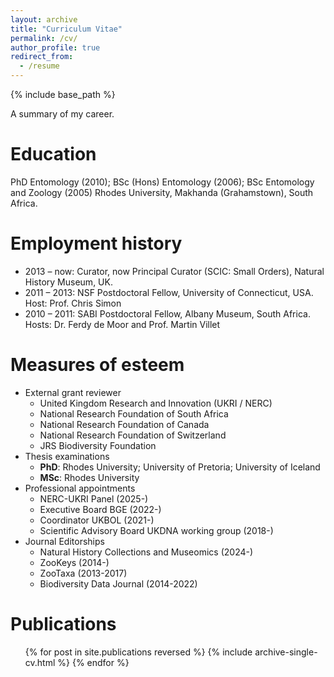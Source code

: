 ```yaml
---
layout: archive
title: "Curriculum Vitae"
permalink: /cv/
author_profile: true
redirect_from:
  - /resume
---
```


{% include base_path %}

A summary of my career.

Education
======
PhD Entomology (2010); BSc (Hons) Entomology (2006); BSc Entomology and Zoology (2005) Rhodes University, Makhanda (Grahamstown), South Africa.

Employment history
======
* 2013 – now: Curator, now Principal Curator (SCIC: Small Orders), Natural History Museum, UK.
* 2011 – 2013: NSF Postdoctoral Fellow, University of Connecticut, USA. Host: Prof. Chris Simon
* 2010 – 2011: SABI Postdoctoral Fellow, Albany Museum, South Africa. Hosts: Dr. Ferdy de Moor and Prof. Martin Villet
  
Measures of esteem
======
* External grant reviewer 
	* United Kingdom Research and Innovation (UKRI / NERC)
	* National Research Foundation of South Africa
	* National Research Foundation of Canada 
	* National Research Foundation of Switzerland
	* JRS Biodiversity Foundation
* Thesis examinations
	* **PhD**: Rhodes University; University of Pretoria; University of Iceland
	* **MSc**: Rhodes University
* Professional appointments
	* NERC-UKRI Panel (2025-)
	* Executive Board BGE (2022-)
	* Coordinator UKBOL (2021-)
	* Scientific Advisory Board UKDNA working group (2018-)
* Journal Editorships
	* Natural History Collections and Museomics (2024-)
	* ZooKeys (2014-)
	* ZooTaxa (2013-2017)
	* Biodiversity Data Journal (2014-2022)

Publications
======
  <ul>{% for post in site.publications reversed %}
    {% include archive-single-cv.html %}
  {% endfor %}</ul>